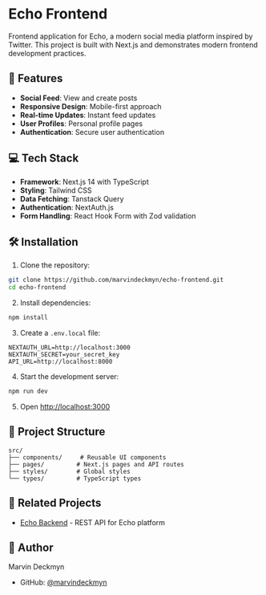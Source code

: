 # Echo Frontend

Frontend application for Echo, a modern social media platform inspired by Twitter. This project is built with Next.js and demonstrates modern frontend development practices.

## 🚀 Features

- **Social Feed**: View and create posts
- **Responsive Design**: Mobile-first approach
- **Real-time Updates**: Instant feed updates
- **User Profiles**: Personal profile pages
- **Authentication**: Secure user authentication

## 💻 Tech Stack

- **Framework**: Next.js 14 with TypeScript
- **Styling**: Tailwind CSS
- **Data Fetching**: Tanstack Query
- **Authentication**: NextAuth.js
- **Form Handling**: React Hook Form with Zod validation

## 🛠 Installation

1. Clone the repository:
```bash
git clone https://github.com/marvindeckmyn/echo-frontend.git
cd echo-frontend
```

2. Install dependencies:
```bash
npm install
```

3. Create a `.env.local` file:
```env
NEXTAUTH_URL=http://localhost:3000
NEXTAUTH_SECRET=your_secret_key
API_URL=http://localhost:8000
```

4. Start the development server:
```bash
npm run dev
```

5. Open [http://localhost:3000](http://localhost:3000)

## 📁 Project Structure

```
src/
├── components/     # Reusable UI components
├── pages/         # Next.js pages and API routes
├── styles/        # Global styles
└── types/         # TypeScript types
```

## 🔗 Related Projects

- [Echo Backend](https://github.com/marvindeckmyn/echo-backend) - REST API for Echo platform

## 👤 Author

Marvin Deckmyn
- GitHub: [@marvindeckmyn](https://github.com/marvindeckmyn)